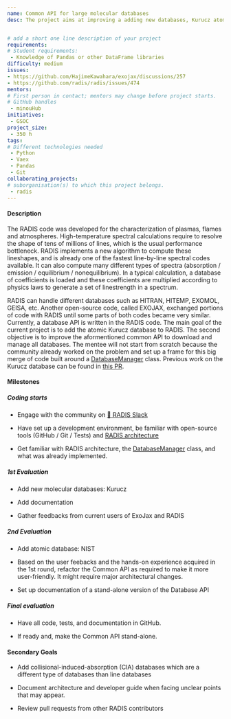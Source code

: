 ```yaml
---
name: Common API for large molecular databases
desc: The project aims at improving a adding new databases, Kurucz atomic database, and eventually develop a common API currently used by RADIS and Exojax to retrieve large spectroscopy databases.


# add a short one line description of your project
requirements:
# Student requirements:
 - Knowledge of Pandas or other DataFrame libraries
difficulty: medium
issues:
- https://github.com/HajimeKawahara/exojax/discussions/257
- https://github.com/radis/radis/issues/474
mentors:
# First person in contact; mentors may change before project starts.
# GitHub handles
 - minouHub
initiatives:
 - GSOC
project_size:
 - 350 h
tags:
# Different technologies needed
 - Python
 - Vaex
 - Pandas
 - Git
collaborating_projects:
# suborganisation(s) to which this project belongs.
 - radis
---
```



#### Description

  
The RADIS code was developed for the characterization of plasmas, flames and atmospheres. High-temperature spectral calculations require to resolve the shape of tens of millions of lines, which is the usual performance bottleneck. RADIS implements a new algorithm to compute these lineshapes, and is already one of the fastest line-by-line spectral codes available. It can also compute many different types of spectra (absorption / emission / equilibrium / nonequilibrium). In a typical calculation, a database of coefficients is loaded and these coefficients are multiplied according to physics laws to generate a set of linestrength in a spectrum.

RADIS can handle different databases such as HITRAN, HITEMP, EXOMOL, GEISA, etc. Another open-source code, called EXOJAX, exchanged portions of code with RADIS until some parts of both codes became very similar. Currently, a database API is written in the RADIS code. The main goal of the current project is to add the atomic Kurucz database to RADIS. The second objective is to improve the aformentioned common API to download and manage all databases. The mentee will not start from scratch because the community already worked on the problem and set up a frame for this big merge of code built around a [DatabaseManager](https://github.com/radis/radis/blob/develop/radis/api/dbmanager.py#L51) class. Previous work on the Kurucz database can be found in [this PR](https://github.com/radis/radis/pull/601).


#### Milestones

##### Coding starts

* Engage with the community on [💬 RADIS Slack](https://github.com/radis/slack-invite)

* Have set up a development environment, be familiar with open-source tools (GitHub / Git / Tests) and [RADIS architecture](https://radis.readthedocs.io/en/latest/dev/developer.html#architecture)

* Get familiar with RADIS architecture, the [DatabaseManager](https://github.com/radis/radis/blob/develop/radis/api/dbmanager.py#L51) class, and what was already implemented.

##### 1st Evaluation

* Add new molecular databases: Kurucz

* Add documentation 

* Gather feedbacks from current users of ExoJax and RADIS 


##### 2nd Evaluation

* Add atomic database: NIST

* Based on the user feebacks and the hands-on experience acquired in the 1st round, refactor the Common API as required to make it more user-friendly. It might require major architectural changes.

* Set up documentation of a stand-alone version of the Database API

##### Final evaluation

* Have all code, tests, and documentation in GitHub.

* If ready and, make the Common API stand-alone.

#### Secondary Goals

* Add collisional-induced-absorption (CIA) databases which are a different type of databases than line databases 

* Document architecture and developer guide when facing unclear points that may appear.

* Review pull requests from other RADIS contributors